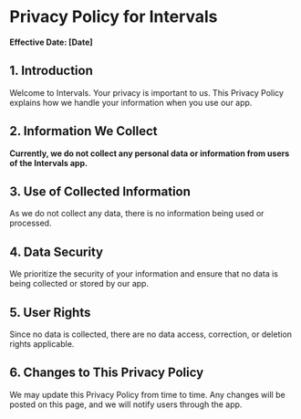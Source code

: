 # Privacy Policy for Intervals

**Effective Date: [Date]**

## 1. Introduction

Welcome to Intervals. Your privacy is important to us. This Privacy Policy explains how we handle your information when you use our app.

## 2. Information We Collect

**Currently, we do not collect any personal data or information from users of the Intervals app.**

## 3. Use of Collected Information

As we do not collect any data, there is no information being used or processed.

## 4. Data Security

We prioritize the security of your information and ensure that no data is being collected or stored by our app.

## 5. User Rights

Since no data is collected, there are no data access, correction, or deletion rights applicable.

## 6. Changes to This Privacy Policy

We may update this Privacy Policy from time to time. Any changes will be posted on this page, and we will notify users through the app.
